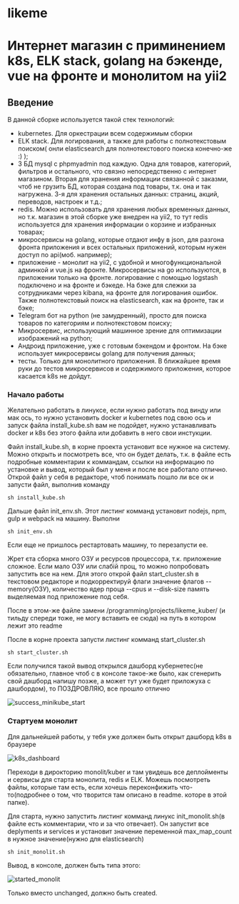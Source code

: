 # likeme
Интернет магазин с приминением k8s, ELK stack, golang на бэкенде, vue на фронте и монолитом на yii2
=====================

Введение
-----------------------------------
В данной сборке используется такой стек технологий:

* kubernetes. Для оркестрации всем содержимым сборки
* ELK stack. Для логирования, а также для работы с полнотекстовым поиском( онли elasticsearch для полнотекстового поиска конечно-же :) );
* 3 БД mysql с phpmyadmin под каждую. Одна для товаров, категорий, фильтров и остального, что связно непосредственно с интернет магазином. Вторая для хранения информации связанной с заказми, чтоб не грузить БД, которая создана под товары, т.к. она и так нагружена. 3-я для хранения остальных данных: страниц, акций, переводов, настроек и т.д.;
* redis. Можно использовать для хранения любых временных данных, но т.к. магазин в этой сборке уже внедрен на yii2, то тут redis используется для хранения информации о корзине и избранных товарах;
* микросервисы на golang, которые отдают инфу в json, для разгона фронта приложения и всех остальных приложений, которым нужен доступ по api(моб. например);
* приложение - монолит на yii2, с удобной и многофункциональной админкой и vue.js на фронте. Микросервисы на go используются, в приложении только на фронте. логирование с помощью logstash подключено и на фронте и бэкеде. На бэке для слежки за сотрудниками через kibana, на фронте для логирования ошибок. Также полнотекстовый поиск на elasticsearch, как на фронте, так и бэке;
* Telegram бот на python (не замудренный), просто для поиска товаров по категориям и полнотекстовом поиску;
* Микросервис, использующий машинное зрение для оптимизации изображений на python;
* Андроид приложение, уже с готовым бэкендом и фронтом. На бэке использует микросервисы golang для получения данных;
* тесты. Только для монолитного приложения. В ближайшее время руки до тестов микросервисов и содержимого приложения, которое касается k8s не дойдут.

### Начало работы

Желательно работать в линуксе, если нужно работать под винду или мак ось, то нужно установить docker и kubernetes под свою ось и запуск файла install_kube.sh вам не подойдет, нужно устанавливать docker и k8s без этого файла или добавить в него свои инстукции.

Файл install_kube.sh, в корне проекта установит все нужное на систему. Можно открыть и посмотреть все, что он будет делать, т.к. в файле есть подробные комментарии к коммандам, ссылки на информацию по установке и вывод, который был у меня и после все работало отлично. Открой файл у себя в редакторе, чтоб понимать пошло ли все ок и запусти файл, выполнив команду

```
sh install_kube.sh
```

Дальше файл init_env.sh. Этот листинг комманд установит nodejs, npm, gulp и webpack на машину. Выполни

```
sh init_env.sh
```

Если еще не пришлось рестартовать машину, то перезапусти ее.

Жрет єта сборка много ОЗУ и ресурсов процессора, т.к. приложение сложное. Если мало ОЗУ или слабій проц, то можно попробовать запустить все на нем. Для этого открой файл start_cluster.sh в текстовом редакторе и подкорректируй флаги значение флагов --memory(ОЗУ), количество ядер проца --cpus и --disk-size память выделяемая под приложение под себя.

После в этом-же файле замени /programming/projects/likeme_kuber/ (и тильду спереди тоже, не могу вставить ее сюда) на путь в котором лежит это readme

После в корне проекта запусти листинг комманд start_cluster.sh

```
sh start_cluster.sh
```


Если получился такой вывод открылся дашборд кубернетес(не обязательно, главное чтоб с в консоле такое-же было, как сгенерить свой дашборд напишу позже, а может тут уже будет приложуха с дашбордом), то ПОЗДРОВЛЯЮ, все прошло отлично

![success_minikube_start](https://i.imgur.com/tByWwJa.png)

### Стартуем монолит

Для дальнейшей работы, у тебя уже должен быть открыт дашборд k8s в браузере

![k8s_dashboard](https://i.imgur.com/7Hm4oFH.png)

Переходи в дирокторию monolit/kuber и там увидешь все деплойменты и сервисы для старта монолита, redis и ELK. Можешь посмотреть файлы, которые там есть, если хочешь переконфижить что-то(подробнее о том, что творится там описано в readme. которе в этой папке).

Для старта, нужно запустить листинг комманд линукс init_monolit.sh(в файле есть комментарии, что и за что отвечает). Он запустит все deplyments и services и установит значение переменной max_map_count в нужное значение(нужно для elasticsearch)

```
sh init_monolit.sh
```

Вывод, в консоле, должен быть типа этого:

![started_monolit](https://i.imgur.com/FbSrzDS.png)

Только вместо unchanged, должно быть created.